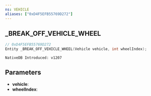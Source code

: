 ```yaml
---
ns: VEHICLE
aliases: ["0xD4F5EFB55769D272"]
---
```

## _BREAK_OFF_VEHICLE_WHEEL

```c
// 0xD4F5EFB55769D272
Entity _BREAK_OFF_VEHICLE_WHEEL(Vehicle vehicle, int wheelIndex);
```

```
NativeDB Introduced: v1207
```

## Parameters
* **vehicle**:
* **wheelIndex**:

